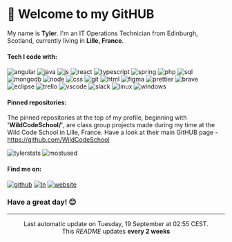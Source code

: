 # 👋 Welcome to my GitHUB 

My name is **Tyler**. I'm an IT Operations Technician from Edinburgh, Scotland, currently living in **Lille, France**. 

#### Tech I code with:

![angular](https://img.shields.io/badge/Angular-DD0031?style=for-the-badge&logo=angular&logoColor=white)
![java](https://img.shields.io/badge/Java-ED8B00?style=for-the-badge&logo=openjdk&logoColor=white)
![js](https://img.shields.io/badge/JavaScript-F7DF1E?style=for-the-badge&logo=javascript&logoColor=black) 
![react](https://img.shields.io/badge/React-20232A?style=for-the-badge&logo=react&logoColor=61DAFB) 
![typescript](https://img.shields.io/badge/TypeScript-007ACC?style=for-the-badge&logo=typescript&logoColor=white) 
![spring](https://img.shields.io/badge/Spring-6DB33F?style=for-the-badge&logo=spring&logoColor=white) 
![php](https://img.shields.io/badge/PHP-777BB4?style=for-the-badge&logo=php&logoColor=white) 
![sql](https://img.shields.io/badge/MySQL-005C84?style=for-the-badge&logo=mysql&logoColor=white) 
![mongodb](https://img.shields.io/badge/MongoDB-4EA94B?style=for-the-badge&logo=mongodb&logoColor=white) 
![node](https://img.shields.io/badge/Node.js-43853D?style=for-the-badge&logo=node.js&logoColor=white) 
![css](https://img.shields.io/badge/CSS-239120?&style=for-the-badge&logo=css3&logoColor=white) 
![git](https://img.shields.io/badge/GIT-E44C30?style=for-the-badge&logo=git&logoColor=white) 
![html](https://img.shields.io/badge/HTML5-E34F26?style=for-the-badge&logo=html5&logoColor=white) 
![figma](https://img.shields.io/badge/Figma-F24E1E?style=for-the-badge&logo=figma&logoColor=white)
![prettier](https://img.shields.io/badge/prettier-1A2C34?style=for-the-badge&logo=prettier&logoColor=F7BA3E) 
![brave](https://img.shields.io/badge/Brave-FF1B2D?style=for-the-badge&logo=Brave&logoColor=white) 
![eclipse](https://img.shields.io/badge/Eclipse-2C2255?style=for-the-badge&logo=eclipse&logoColor=white)
![trello](https://img.shields.io/badge/Trello-0052CC?style=for-the-badge&logo=trello&logoColor=white)
![vscode](https://img.shields.io/badge/Visual_Studio_Code-0078D4?style=for-the-badge&logo=visual%20studio%20code&logoColor=white)
![slack](https://img.shields.io/badge/Slack-4A154B?style=for-the-badge&logo=slack&logoColor=white)
![linux](https://img.shields.io/badge/Linux-FCC624?style=for-the-badge&logo=linux&logoColor=black)
![windows](https://img.shields.io/badge/Windows-0078D6?style=for-the-badge&logo=windows&logoColor=white)
![]()


#### Pinned repositories:

The pinned repositories at the top of my profile, beginning with **'WildCodeSchool/'**, are class group projects made during my time at the Wild Code School in Lille, France. Have a look at their main GitHUB page - https://github.com/WildCodeSchool


![tylerstats](https://github-readme-stats.vercel.app/api?username=td6904)
![mostused](https://github-readme-stats.vercel.app/api/top-langs/?username=td6904&amp;layout=compact&amp;theme=buefy&amp;hide_border=true)


#### Find me on:

[![github](https://img.shields.io/badge/GitHub-100000?style=for-the-badge&logo=github&logoColor=white)](https://github.com/td6904)
[![ln](https://img.shields.io/badge/LinkedIn-0077B5?style=for-the-badge&logo=linkedin&logoColor=white)](https://www.linkedin.com/in/tylerdurnion/)
[![website](https://img.shields.io/badge/website-000000?style=for-the-badge&logo=About.me&logoColor=white)](https://portfolio-tylerdurnion.netlify.app/)


### Have a great day! 😊

----

<p align="center">Last automatic update on Tuesday, 19 September at 02:55 CEST.<br>This <i>README</i> updates <b>every 2 weeks</b></p>

